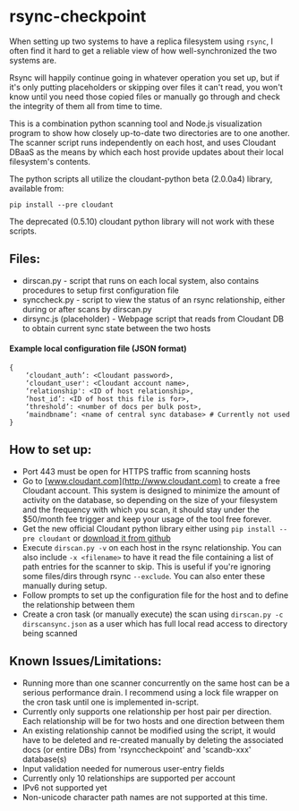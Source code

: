 # rsync-checkpoint
When setting up two systems to have a replica filesystem using `rsync`, I often find it hard to get a reliable view of how well-synchronized the two systems are.  

Rsync will happily continue going in whatever operation you set up, but if it's only putting placeholders or skipping over files it can't read, you won't know until you need those copied files or manually go through and check the integrity of them all from time to time.

This is a combination python scanning tool and Node.js visualization program to show how closely up-to-date two directories are to one another.  The scanner script runs independently on each host, and uses Cloudant DBaaS  as the means by which each host provide updates about their local filesystem's contents.

The python scripts all utilize the cloudant-python beta (2.0.0a4) library, available from:

	pip install --pre cloudant
	
The deprecated (0.5.10) cloudant python library will not work with these scripts.

## Files:
* dirscan.py - script that runs on each local system, also contains procedures to setup first configuration file
* synccheck.py - script to view the status of an rsync relationship, either during or after scans by dirscan.py
* dirsync.js (placeholder) - Webpage script that reads from Cloudant DB to obtain current sync state between the two hosts



#### Example local configuration file (JSON format)

	{
		‘cloudant_auth’: <Cloudant password>,
		‘cloudant_user': <Cloudant account name>,
		‘relationship': <ID of host relationship>,
		‘host_id’: <ID of host this file is for>,
		‘threshold’: <number of docs per bulk post>,
		‘maindbname’: <name of central sync database> # Currently not used
	}

## How to set up:
* Port 443 must be open for HTTPS traffic from scanning hosts
* Go to [www.cloudant.com](http://www.cloudant.com) to create a free Cloudant account.  This system is designed to minimize the amount of activity on the database, so depending on the size of your filesystem and the frequency with which you scan, it should stay under the $50/month fee trigger and keep your usage of the tool free forever.
* Get the new official Cloudant python library either using `pip install --pre cloudant` or [download it from github](https://github.com/cloudant/python-cloudant)
* Execute `dirscan.py -v` on each host in the rsync relationship. You can also include `-x <filename>` to have it read the file containing a list of path entries for the scanner to skip. This is useful if you're ignoring some files/dirs through rsync `--exclude`.  You can also enter these manually during setup.
* Follow prompts to set up the configuration file for the host and to define the relationship between them
* Create a cron task (or manually execute) the scan using `dirscan.py -c dirscansync.json` as a user which has full local read access to directory being scanned

## Known Issues/Limitations:
* Running more than one scanner concurrently on the same host can be a serious performance drain.  I recommend using a lock file wrapper on the cron task until one is implemented in-script.
* Currently only supports one relationship per host pair per direction. Each relationship will be for two hosts and one direction between them
* An existing relationship cannot be modified using the script, it would have to be deleted and re-created manually by deleting the associated docs (or entire DBs) from 'rsynccheckpoint' and 'scandb-xxx' database(s)
* Input validation needed for numerous user-entry fields
* Currently only 10 relationships are supported per account
* IPv6 not supported yet
* Non-unicode character path names are not supported at this time.
